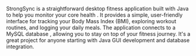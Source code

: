 StrongSync is a straightforward desktop fitness application built with Java to help you monitor your core health . It provides a simple, user-friendly interface for tracking your Body Mass Index (BMI), exploring workout routines, and logging your daily meals. The application connects to a MySQL database , allowing you to stay on top of your fitness journey. It's a great project for anyone starting with Java GUI development and database integration.

